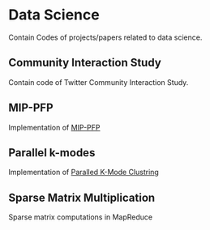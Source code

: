 # Data Science

Contain Codes of projects/papers related to data science.


##  Community Interaction Study
Contain code of Twitter Community Interaction Study.

## MIP-PFP
Implementation of [MIP-PFP](https://journals.sagepub.com/doi/abs/10.1177/0165551516673293?journalCode=jisb)


## Parallel k-modes
Implementation of [Paralled K-Mode Clustring](https://ieeexplore.ieee.org/document/7054238)

## Sparse Matrix Multiplication
Sparse matrix computations in MapReduce
